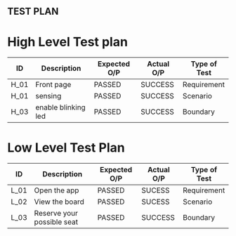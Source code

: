 ## TEST PLAN
# High Level Test plan
|ID	|Description	|Expected O/P|	Actual O/P	|Type of Test|
|---|-------------|------------|--------------|------------|
|H_01	|Front page	|PASSED	|SUCCESS|	Requirement|
|H_01|	sensing|	PASSED|	SUCCESS|	Scenario|
|H_03	|enable blinking led	|PASSED	|SUCCESS	|Boundary|
# Low Level Test Plan
|ID |Description|	Expected O/P|	Actual O/P|	Type of Test|
|---|-----------|-------------|-----------|-------------|
|L_01	|Open the app|	PASSED	|SUCESS	|Requirement|
|L_02|	View the board|	PASSED|	SUCESS|	Scenario|
|L_03|	Reserve your possible seat	|PASSED|	SUCCESS|	Boundary|
